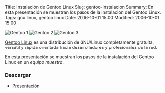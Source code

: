 Title: Instalación de Gentoo Linux
Slug: gentoo-instalacion
Summary: En esta presentación se muestran los pasos de la instalación del Gentoo Linux.
Tags: gnu linux, gentoo linux
Date: 2006-10-01 15:00
Modified: 2006-10-01 15:00


![Gentoo 1](screenshot-1.jpg)
![Gentoo 2](screenshot-2.jpg)
![Gentoo 3](screenshot-3.jpg)

[Gentoo Linux](http://www.gentoo.org) es una distribución de GNU/Linux completamente gratuita, versátil y rápida orientada hacia desarrolladores y profesionales de la red.

En esta presentación se muestran los pasos de la instalación del Gentoo Linux en un _equipo muestra_.

### Descargar

* [Presentación](instalacion-gentoo.pdf)
